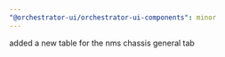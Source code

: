```yaml
---
"@orchestrator-ui/orchestrator-ui-components": minor
---
```


added a new table for the nms chassis general tab
